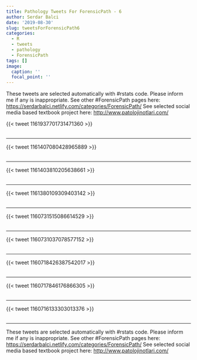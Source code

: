 ```yaml
---
title: Pathology Tweets For ForensicPath - 6
author: Serdar Balci
date: '2019-08-30'
slug: tweetsForForensicPath6
categories:
  - R
  - tweets
  - pathology
  - ForensicPath
tags: []
image:
  caption: ''
  focal_point: ''
---
```



These tweets are selected automatically with #rstats code. Please inform me if any is inappropriate.
See other #ForensicPath pages here: https://serdarbalci.netlify.com/categories/ForensicPath/ 
See selected social media based textbook project here: http://www.patolojinotlari.com/

{{< tweet 1161937701731471360 >}}
<br>
<br>
<hr>
{{< tweet 1161407080428965889 >}}
<br>
<br>
<hr>
{{< tweet 1161403810205638661 >}}
<br>
<br>
<hr>
{{< tweet 1161380109309403142 >}}
<br>
<br>
<hr>
{{< tweet 1160731515086614529 >}}
<br>
<br>
<hr>
{{< tweet 1160731037078577152 >}}
<br>
<br>
<hr>
{{< tweet 1160718426387542017 >}}
<br>
<br>
<hr>
{{< tweet 1160717846176866305 >}}
<br>
<br>
<hr>
{{< tweet 1160716133303013376 >}}
<br>
<br>
<hr>


These tweets are selected automatically with #rstats code. Please inform me if any is inappropriate.
See other #ForensicPath pages here: https://serdarbalci.netlify.com/categories/ForensicPath/ 
See selected social media based textbook project here: http://www.patolojinotlari.com/
